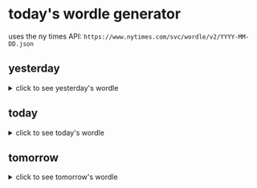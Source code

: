 # today's wordle generator

uses the ny times API: `https://www.nytimes.com/svc/wordle/v2/YYYY-MM-DD.json`

## yesterday

<details>
    <summary>click to see yesterday's wordle</summary>

    pixel

</details>

## today

<details>
    <summary>click to see today's wordle</summary>

    queen

</details>

## tomorrow

<details>
    <summary>click to see tomorrow's wordle</summary>

    throw

</details>
